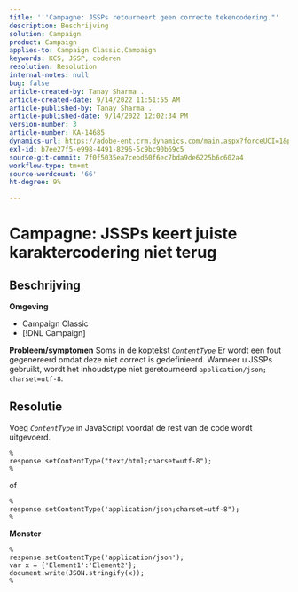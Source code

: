 ```yaml
---
title: '''Campagne: JSSPs retourneert geen correcte tekencodering."'
description: Beschrijving
solution: Campaign
product: Campaign
applies-to: Campaign Classic,Campaign
keywords: KCS, JSSP, coderen
resolution: Resolution
internal-notes: null
bug: false
article-created-by: Tanay Sharma .
article-created-date: 9/14/2022 11:51:55 AM
article-published-by: Tanay Sharma .
article-published-date: 9/14/2022 12:02:34 PM
version-number: 3
article-number: KA-14685
dynamics-url: https://adobe-ent.crm.dynamics.com/main.aspx?forceUCI=1&pagetype=entityrecord&etn=knowledgearticle&id=42acc49e-2334-ed11-9db1-002248086735
exl-id: b7ee27f5-e998-4491-8296-5c9bc90b69c5
source-git-commit: 7f0f5035ea7cebd60f6ec7bda9de6225b6c602a4
workflow-type: tm+mt
source-wordcount: '66'
ht-degree: 9%

---
```


# Campagne: JSSPs keert juiste karaktercodering niet terug

## Beschrijving

<b>Omgeving</b>
- Campaign Classic
- [!DNL Campaign]



<b>Probleem/symptomen</b>
Soms in de koptekst *`ContentType`* Er wordt een fout gegenereerd omdat deze niet correct is gedefinieerd. Wanneer u JSSPs gebruikt, wordt het inhoudstype niet geretourneerd `application/json; charset=utf-8`.


## Resolutie


Voeg *`ContentType`* in JavaScript voordat de rest van de code wordt uitgevoerd.


```
%
response.setContentType("text/html;charset=utf-8");
%
```




of




```
%
response.setContentType('application/json;charset=utf-8");
%
```


<b>Monster</b>


```
%
response.setContentType('application/json');
var x = {'Element1':'Element2'};
document.write(JSON.stringify(x));
%
```
